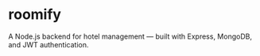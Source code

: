 # roomify
A Node.js backend for hotel management — built with Express, MongoDB, and JWT authentication.
